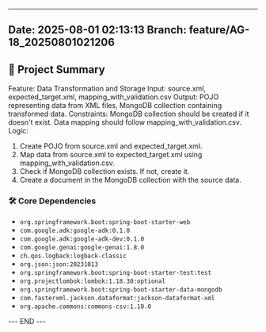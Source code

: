 

---
**Date:** 2025-08-01 02:13:13
**Branch:** feature/AG-18_20250801021206
---

## 📝 Project Summary

Feature: Data Transformation and Storage
Input: source.xml, expected_target.xml, mapping_with_validation.csv
Output: POJO representing data from XML files, MongoDB collection containing transformed data.
Constraints: MongoDB collection should be created if it doesn't exist. Data mapping should follow mapping_with_validation.csv.
Logic:
1. Create POJO from source.xml and expected_target.xml.
2. Map data from source.xml to expected_target.xml using mapping_with_validation.csv.
3. Check if MongoDB collection exists. If not, create it.
4. Create a document in the MongoDB collection with the source data.

### 🛠️ Core Dependencies

- `org.springframework.boot:spring-boot-starter-web`
- `com.google.adk:google-adk:0.1.0`
- `com.google.adk:google-adk-dev:0.1.0`
- `com.google.genai:google-genai:1.8.0`
- `ch.qos.logback:logback-classic`
- `org.json:json:20231013`
- `org.springframework.boot:spring-boot-starter-test:test`
- `org.projectlombok:lombok:1.18.30:optional`
- `org.springframework.boot:spring-boot-starter-data-mongodb`
- `com.fasterxml.jackson.dataformat:jackson-dataformat-xml`
- `org.apache.commons:commons-csv:1.10.0`

--- END ---
